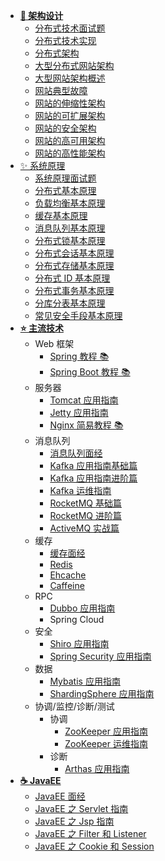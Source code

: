 - [**🎨 架构设计**](https://github.com/dunwu/blog/tree/master/source/_posts/design/architecture)
  - [分布式技术面试题](https://github.com/dunwu/blog/blob/master/source/_posts/design/architecture/分布式技术面试题.md)
  - [分布式技术实现](https://github.com/dunwu/blog/blob/master/source/_posts/design/architecture/分布式技术实现.md)
  - [分布式架构](https://github.com/dunwu/blog/blob/master/source/_posts/design/architecture/分布式架构.md)
  - [大型分布式网站架构](https://github.com/dunwu/blog/blob/master/source/_posts/design/architecture/大型分布式网站架构.md)
  - [大型网站架构概述](https://github.com/dunwu/blog/blob/master/source/_posts/design/architecture/大型网站架构概述.md)
  - [网站典型故障](https://github.com/dunwu/blog/blob/master/source/_posts/design/architecture/网站典型故障.md)
  - [网站的伸缩性架构](https://github.com/dunwu/blog/blob/master/source/_posts/design/architecture/网站的伸缩性架构.md)
  - [网站的可扩展架构](https://github.com/dunwu/blog/blob/master/source/_posts/design/architecture/网站的可扩展架构.md)
  - [网站的安全架构](https://github.com/dunwu/blog/blob/master/source/_posts/design/architecture/网站的安全架构.md)
  - [网站的高可用架构](https://github.com/dunwu/blog/blob/master/source/_posts/design/architecture/网站的高可用架构.md)
  - [网站的高性能架构](https://github.com/dunwu/blog/blob/master/source/_posts/design/architecture/网站的高性能架构.md)
- [✨ 系统原理](https://github.com/dunwu/blog/tree/master/source/_posts/design/theory)
  - [系统原理面试题](https://github.com/dunwu/blog/blob/master/source/_posts/design/theory/system-theory-interview.md)
  - [分布式基本原理](https://github.com/dunwu/blog/blob/master/source/_posts/design/theory/distributed-base-theory.md)
  - [负载均衡基本原理](https://github.com/dunwu/blog/blob/master/source/_posts/design/theory/load-balance-theory.md)
  - [缓存基本原理](https://github.com/dunwu/blog/blob/master/source/_posts/design/theory/cache-theory.md)
  - [消息队列基本原理](https://github.com/dunwu/blog/blob/master/source/_posts/design/theory/mq-theory.md)
  - [分布式锁基本原理](https://github.com/dunwu/blog/blob/master/source/_posts/design/theory/distributed-lock-theory.md)
  - [分布式会话基本原理](https://github.com/dunwu/blog/blob/master/source/_posts/design/theory/distributed-session-theory.md)
  - [分布式存储基本原理](https://github.com/dunwu/blog/blob/master/source/_posts/design/theory/distributed-storage-theory.md)
  - [分布式 ID 基本原理](https://github.com/dunwu/blog/blob/master/source/_posts/design/theory/distributed-id-theory.md)
  - [分布式事务基本原理](https://github.com/dunwu/blog/blob/master/source/_posts/design/theory/distributed-transaction-theory.md)
  - [分库分表基本原理](https://github.com/dunwu/blog/blob/master/source/_posts/design/theory/sharding-theory.md)
  - [常见安全手段基本原理](https://github.com/dunwu/blog/blob/master/source/_posts/design/theory/security-theory.md)
- [**⭐ 主流技术**](technology/README.md)
  - Web 框架
    - [Spring 教程 📚](https://dunwu.github.io/spring-tutorial/)
    - [Spring Boot 教程 📚](https://dunwu.github.io/spring-boot-tutorial/)
  - 服务器
    - [Tomcat 应用指南](technology/server/Tomcat.md)
    - [Jetty 应用指南](technology/server/Jetty.md)
    - [Nginx 简易教程 📚](https://github.com/dunwu/nginx-tutorial)
  - 消息队列
    - [消息队列面经](technology/mq/MqInterview.md)
    - [Kafka 应用指南基础篇](technology/mq/kafka-basic.md)
    - [Kafka 应用指南进阶篇](technology/mq/kafka-advance.md)
    - [Kafka 运维指南](technology/mq/kafka-ops.md)
    - [RocketMQ 基础篇](technology/mq/RocketmqBasics.md)
    - [RocketMQ 进阶篇](technology/mq/RocketmqAdvanced.md)
    - [ActiveMQ 实战篇](technology/mq/ActiveMQ.md)
  - 缓存
    - [缓存面经](technology/cache/CacheInterview.md)
    - [Redis](technology/cache/Redis.md)
    - [Ehcache](technology/cache/Ehcache.md)
    - [Caffeine](technology/cache/Caffeine.md)
  - RPC
    - [Dubbo 应用指南](technology/rpc/Dubbo.md)
    - Spring Cloud
  - 安全
    - [Shiro 应用指南](technology/security/Shiro.md)
    - [Spring Security 应用指南](technology/security/SpringSecurity.md)
  - 数据
    - [Mybatis 应用指南](technology/data/Mybatis.md)
    - [ShardingSphere 应用指南](technology/data/ShardingSphere.md)
  - 协调/监控/诊断/测试
    - 协调
      - [ZooKeeper 应用指南](technology/monitor/zookeeper.md)
      - [ZooKeeper 运维指南](technology/monitor/zookeeper-ops.md)
    - 诊断
      - [Arthas 应用指南](technology/monitor/arthas.md)
- [**☕ JavaEE**](javaee/README.md)
  - [JavaEE 面经](javaee/javaee-interview.md)
  - [JavaEE 之 Servlet 指南](javaee/javaee-servlet.md)
  - [JavaEE 之 Jsp 指南](javaee/javaee-jsp.md)
  - [JavaEE 之 Filter 和 Listener](javaee/javaee-filter-listener.md)
  - [JavaEE 之 Cookie 和 Session](javaee/javaee-cookie-sesion.md)
